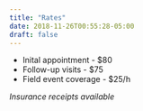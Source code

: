 ```yaml
---
title: "Rates"
date: 2018-11-26T00:55:28-05:00
draft: false
---
```


* Inital appointment - $80
* Follow-up visits - $75
* Field event coverage - $25/h

_Insurance receipts available_


